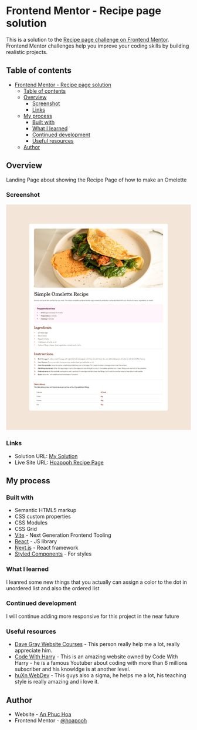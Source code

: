 # Frontend Mentor - Recipe page solution

This is a solution to the [Recipe page challenge on Frontend Mentor](https://www.frontendmentor.io/challenges/recipe-page-KiTsR8QQKm). Frontend Mentor challenges help you improve your coding skills by building realistic projects.

## Table of contents

- [Frontend Mentor - Recipe page solution](#frontend-mentor---recipe-page-solution)
  - [Table of contents](#table-of-contents)
  - [Overview](#overview)
    - [Screenshot](#screenshot)
    - [Links](#links)
  - [My process](#my-process)
    - [Built with](#built-with)
    - [What I learned](#what-i-learned)
    - [Continued development](#continued-development)
    - [Useful resources](#useful-resources)
  - [Author](#author)

## Overview

Landing Page about showing the Recipe Page of how to make an Omelette

### Screenshot

![](./solution.png)

### Links

-   Solution URL: [My Solution](https://github.com/hoapooh/fem-recipe-page)
-   Live Site URL: [Hoapooh Recipe Page](https://hoapooh-fem-recipe-page.netlify.app/)

## My process

### Built with

-   Semantic HTML5 markup
-   CSS custom properties
-   CSS Modules
-   CSS Grid
-   [Vite](https://vitejs.dev/) - Next Generation Frontend Tooling
-   [React](https://reactjs.org/) - JS library
-   [Next.js](https://nextjs.org/) - React framework
-   [Styled Components](https://styled-components.com/) - For styles

### What I learned

I leanred some new things that you actually can assign a color to the dot in unordered list and also the ordered list

### Continued development

I will continue adding more responsive for this project in the near future

### Useful resources

-   [Dave Gray Website Courses](https://courses.davegray.codes/) - This person really help me a lot, really appreciate him.
-   [Code With Harry](https://www.codewithharry.com/) - This is an amazing website owned by Code With Harry - he is a famous Youtuber about coding with more than 6 millions subscriber and his knowldge is at another level.
-   [huXn WebDev](https://www.youtube.com/@huxnwebdev/playlists) - This guys also a sigma, he helps me a lot, his teaching style is really amazing and i love it.

## Author

-   Website - [An Phuc Hoa](https://phuc-hoa-porfolio.vercel.app/)
-   Frontend Mentor - [@hoapooh](https://www.frontendmentor.io/profile/hoapooh)
